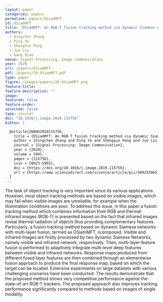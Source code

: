 ```yaml
---
layout: paper
categories: papers
permalink: papers/DSiamMFT
id: DSiamMFT
title: "DSiamMFT: An RGB-T fusion tracking method via dynamic Siamese networks using multi-layer feature fusion"
authors:
  - Xingchen Zhang
  - Ping Ye
  - ShengYun Peng
  - Jun Liu
  - Gang Xiao
venue: Signal Processing, Image Communication
year: 2020
url: /papers/DSiamMFT
pdf: /papers/20_DSiamMFT.pdf
type: paper
figure: /images/papers/20_DSiamMFT.png
feature-title: 
feature-description: ""
image: 
featured: false
feature-order: 
selected: false
type: journal
doi: "10.1016/j.image.2019.115756"
bibtex: |-

  @article{ZHANG2020115756,
    title = {DSiamMFT: An RGB-T fusion tracking method via dynamic Siamese networks using multi-layer feature fusion},
    author = {Xingchen Zhang and Ping Ye and Shengyun Peng and Jun Liu and Gang Xiao},
    journal = {Signal Processing: Image Communication},
    year = {2020},
    volume = {84},
    pages = {115756},
    issn = {0923-5965},
    doi = {https://doi.org/10.1016/j.image.2019.115756},
    url = {https://www.sciencedirect.com/science/article/pii/S092359651930342X},
  }
---
```


The task of object tracking is very important since its various applications. 
However, most object tracking methods are based on visible images, which may fail 
when visible images are unreliable, for example when the illumination conditions 
are poor. To address this issue, in this paper a fusion tracking method which 
combines information from RGB and thermal infrared images (RGB-T) is presented based 
on the fact that infrared images reveal thermal radiation of objects thus providing 
complementary features. Particularly, a fusion tracking method based on dynamic 
Siamese networks with multi-layer fusion, termed as DSiamMFT, is proposed. 
Visible and infrared images are firstly processed by two dynamic Siamese Networks, 
namely visible and infrared network, respectively. Then, multi-layer feature fusion 
is performed to adaptively integrate multi-level deep features between visible and 
infrared networks. Response maps produced from different fused layer features are 
then combined through an elementwise fusion approach to produce the final response 
map, based on which the target can be located. Extensive experiments on large datasets 
with various challenging scenarios have been conducted. The results demonstrate that 
the proposed method shows very competitive performance against the-state-of-art RGB-T 
trackers. The proposed approach also improves tracking performance significantly 
compared to methods based on images of single modality.
